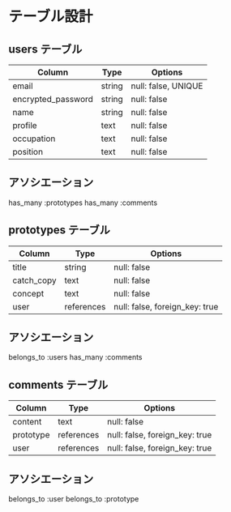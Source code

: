 # テーブル設計

## users テーブル

| Column             | Type   | Options             |
| ------------------ | ------ | -----------         |
| email              | string | null: false, UNIQUE |
| encrypted_password | string | null: false         |
| name               | string | null: false         |
| profile            | text   | null: false         |
| occupation         | text   | null: false         |
| position           | text   | null: false         |

## アソシエーション

has_many :prototypes
has_many :comments

## prototypes テーブル

| Column             | Type       | Options                        |
| ------------------ | ------     | -----------                    |
| title              | string     | null: false                    |
| catch_copy         | text       | null: false                    |
| concept            | text       | null: false                    |
| user               | references | null: false, foreign_key: true |

## アソシエーション

belongs_to :users
has_many :comments

## comments テーブル

| Column             | Type       | Options                        |
| ------------------ | ------     | -----------                    |
| content            | text       | null: false                    |
| prototype          | references | null: false, foreign_key: true |
| user               | references | null: false, foreign_key: true |

## アソシエーション

belongs_to :user
belongs_to :prototype